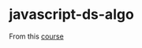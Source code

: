 # javascript-ds-algo

From this [course](https://www.udemy.com/course/js-algorithms-and-data-structures-masterclass/)
